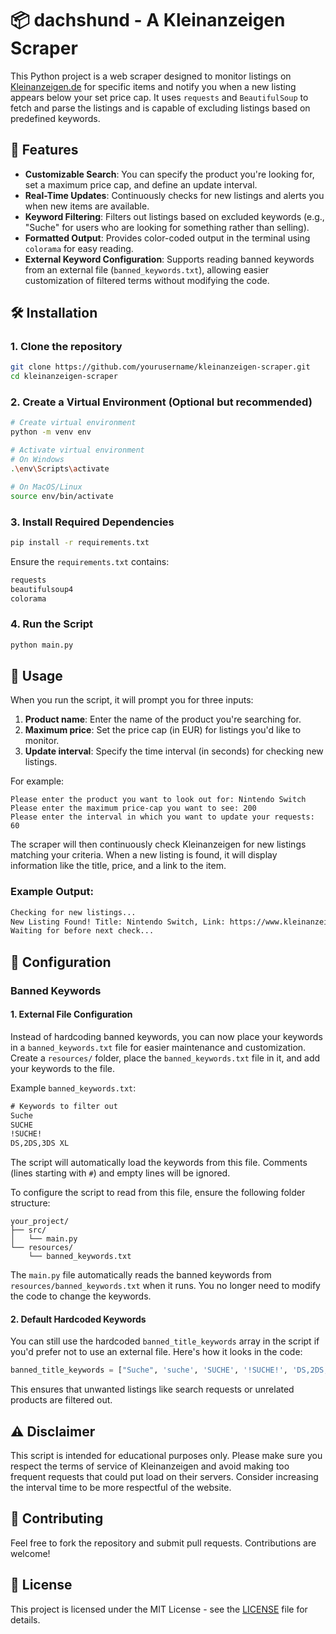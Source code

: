 # 📦 dachshund - A Kleinanzeigen Scraper

This Python project is a web scraper designed to monitor listings on [Kleinanzeigen.de](https://www.kleinanzeigen.de/) for specific items and notify you when a new listing appears below your set price cap. It uses `requests` and `BeautifulSoup` to fetch and parse the listings and is capable of excluding listings based on predefined keywords.

## 🚀 Features

- **Customizable Search**: You can specify the product you're looking for, set a maximum price cap, and define an update interval.
- **Real-Time Updates**: Continuously checks for new listings and alerts you when new items are available.
- **Keyword Filtering**: Filters out listings based on excluded keywords (e.g., "Suche" for users who are looking for something rather than selling).
- **Formatted Output**: Provides color-coded output in the terminal using `colorama` for easy reading.
- **External Keyword Configuration**: Supports reading banned keywords from an external file (`banned_keywords.txt`), allowing easier customization of filtered terms without modifying the code.

## 🛠️ Installation

### 1. Clone the repository

```bash
git clone https://github.com/yourusername/kleinanzeigen-scraper.git
cd kleinanzeigen-scraper
```

### 2. Create a Virtual Environment (Optional but recommended)

```bash
# Create virtual environment
python -m venv env

# Activate virtual environment
# On Windows
.\env\Scripts\activate

# On MacOS/Linux
source env/bin/activate
```

### 3. Install Required Dependencies

```bash
pip install -r requirements.txt
```

Ensure the `requirements.txt` contains:

```txt
requests
beautifulsoup4
colorama
```

### 4. Run the Script

```bash
python main.py
```

## 🔧 Usage

When you run the script, it will prompt you for three inputs:

1. **Product name**: Enter the name of the product you're searching for.
2. **Maximum price**: Set the price cap (in EUR) for listings you'd like to monitor.
3. **Update interval**: Specify the time interval (in seconds) for checking new listings.

For example:
```
Please enter the product you want to look out for: Nintendo Switch
Please enter the maximum price-cap you want to see: 200
Please enter the interval in which you want to update your requests: 60
```

The scraper will then continuously check Kleinanzeigen for new listings matching your criteria. When a new listing is found, it will display information like the title, price, and a link to the item.

### Example Output:

```bash
Checking for new listings...
New Listing Found! Title: Nintendo Switch, Link: https://www.kleinanzeigen.de/Nintendo-Switch/12345, Price: 180€
Waiting for before next check...
```

## 📝 Configuration

### Banned Keywords

#### 1. External File Configuration

Instead of hardcoding banned keywords, you can now place your keywords in a `banned_keywords.txt` file for easier maintenance and customization. Create a `resources/` folder, place the `banned_keywords.txt` file in it, and add your keywords to the file.

Example `banned_keywords.txt`:

```txt
# Keywords to filter out
Suche
SUCHE
!SUCHE!
DS,2DS,3DS XL
```

The script will automatically load the keywords from this file. Comments (lines starting with `#`) and empty lines will be ignored.

To configure the script to read from this file, ensure the following folder structure:

```
your_project/
├── src/
│   └── main.py
└── resources/
    └── banned_keywords.txt
```

The `main.py` file automatically reads the banned keywords from `resources/banned_keywords.txt` when it runs. You no longer need to modify the code to change the keywords.

#### 2. Default Hardcoded Keywords

You can still use the hardcoded `banned_title_keywords` array in the script if you'd prefer not to use an external file. Here's how it looks in the code:

```python
banned_title_keywords = ["Suche", 'suche', 'SUCHE', '!SUCHE!', 'DS,2DS,3DS XL']
```

This ensures that unwanted listings like search requests or unrelated products are filtered out.

## ⚠️ Disclaimer

This script is intended for educational purposes only. Please make sure you respect the terms of service of Kleinanzeigen and avoid making too frequent requests that could put load on their servers. Consider increasing the interval time to be more respectful of the website.

## 🤝 Contributing

Feel free to fork the repository and submit pull requests. Contributions are welcome!

## 📄 License

This project is licensed under the MIT License - see the [LICENSE](LICENSE) file for details.
